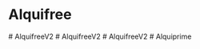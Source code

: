# Alquifree
#   A l q u i f r e e V 2  
 #   A l q u i f r e e V 2  
 #   A l q u i f r e e V 2  
 #   A l q u i p r i m e  
 